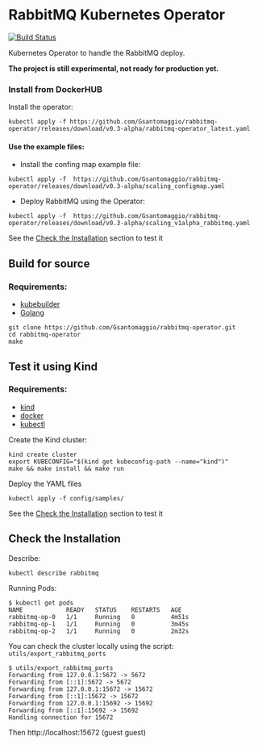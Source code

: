 # RabbitMQ Kubernetes Operator

[![Build Status](https://travis-ci.org/Gsantomaggio/rabbitmq-operator.svg?branch=master)](https://travis-ci.org/Gsantomaggio/rabbitmq-operator)

Kubernetes Operator to handle the RabbitMQ deploy.

**The project is still experimental, not ready for production yet.**


### Install from DockerHUB

Install the operator:
```
kubectl apply -f https://github.com/Gsantomaggio/rabbitmq-operator/releases/download/v0.3-alpha/rabbitmq-operator_latest.yaml
```

#### Use the example files:

* Install the confing map example file:

```
kubectl apply -f  https://github.com/Gsantomaggio/rabbitmq-operator/releases/download/v0.3-alpha/scaling_configmap.yaml
```

* Deploy RabbitMQ using the Operator:
```
kubectl apply -f  https://github.com/Gsantomaggio/rabbitmq-operator/releases/download/v0.3-alpha/scaling_v1alpha_rabbitmq.yaml
```

See the [Check the Installation](#check-the-installation) section to test it

## Build for source
### Requirements:
 - [kubebuilder]( https://book.kubebuilder.io/quick-start.html#installation)
 - [Golang](https://golang.org/)

```
git clone https://github.com/Gsantomaggio/rabbitmq-operator.git
cd rabbitmq-operator
make
```



## Test it using Kind
### Requirements:

 - [kind](https://github.com/kubernetes-sigs/kind)
 - [docker](https://www.docker.com/)
 - [kubectl](https://kubernetes.io/docs/tasks/tools/install-kubectl/)

Create the Kind cluster:
```
kind create cluster
export KUBECONFIG="$(kind get kubeconfig-path --name="kind")" 
make && make install && make run
```

Deploy the YAML files
```
kubectl apply -f config/samples/
```
See the [Check the Installation](#check-the-installation) section to test it


## Check the Installation

Describe:
```
kubectl describe rabbitmq
```

Running Pods:
```
$ kubectl get pods
NAME            READY   STATUS    RESTARTS   AGE
rabbitmq-op-0   1/1     Running   0          4m51s
rabbitmq-op-1   1/1     Running   0          3m45s
rabbitmq-op-2   1/1     Running   0          2m32s
```

You can check the cluster locally using the script: `utils/export_rabbitmq_ports` 
```
$ utils/export_rabbitmq_ports
Forwarding from 127.0.0.1:5672 -> 5672
Forwarding from [::1]:5672 -> 5672
Forwarding from 127.0.0.1:15672 -> 15672
Forwarding from [::1]:15672 -> 15672
Forwarding from 127.0.0.1:15692 -> 15692
Forwarding from [::1]:15692 -> 15692
Handling connection for 15672
```

Then http://localhost:15672 (guest guest)
